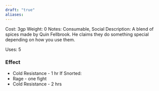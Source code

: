 ```yaml
---
draft: "true"
aliases:
---
```

Cost: 3gp
Weight: 0
Notes: Consumable, Social
Description: A blend of spices made by Quin Fellbrook. He claims they do something special depending on how you use them.

Uses: 5
### Effect
- Cold Resistance - 1 hr
If Snorted:
- Rage - one fight
- Cold Resistance - 2 hrs